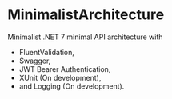 # MinimalistArchitecture
Minimalist .NET 7 minimal API architecture with

- FluentValidation,
- Swagger,
- JWT Bearer Authentication,
- XUnit (On development),
- and Logging (On development).
